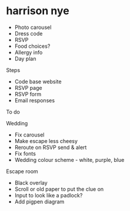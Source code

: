 # harrison nye

- Photo carousel
- Dress code
- RSVP
- Food choices?
- Allergy info
- Day plan

Steps

- Code base website
- RSVP page
- RSVP form
- Email responses

To do

Wedding

- Fix carousel
- Make escape less cheesy
- Reroute on RSVP send & alert
- Fix fonts
- Wedding colour scheme - white, purple, blue

Escape room

- Black overlay
- Scroll or old paper to put the clue on
- Input to look like a padlock?
- Add pigpen diagram
